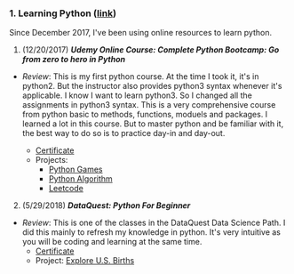 ### 1. Learning Python ([link](https://github.com/KarenJF/DataScience/tree/master/Learn_Python))
Since December 2017, I've been using online resources to learn python. 
1. (12/20/2017) **_Udemy Online Course: Complete Python Bootcamp: Go from zero to hero in Python_**
* _Review_: This is my first python course. At the time I took it, it's in python2. But the instructor also provides python3 syntax whenever it's applicable. I know I want to learn python3. So I changed all the assignments in python3 syntax. This is a very comprehensive course from python basic to methods, functions, moduels and packages. I learned a lot in this course. But to master python and be familiar with it, the best way to do so is to practice day-in and day-out. 

    - [Certificate](https://www.udemy.com/certificate/UC-5EIRXTI7/)
    - Projects: 
        - [Python Games](https://github.com/KarenJF/Python-Games)
        - [Python Algorithm](https://github.com/KarenJF/Python-Algorithm)
        - [Leetcode](https://github.com/KarenJF/Leetcode)
    
2. (5/29/2018) **_DataQuest: Python For Beginner_**
* _Review_: This is one of the classes in the DataQuest Data Science Path. I did this mainly to refresh my knowledge in python. It's very intuitive as you will be coding and learning at the same time. 
    - [Certificate](https://github.com/KarenJF/DataScience/blob/master/Learn_Python/Jiaqi_Fang_Python_Beginner_DataQuest.pdf)
    - Project: [Explore U.S. Births](https://github.com/KarenJF/DataScience/blob/master/Learn_Python/Explore_US_Births.ipynb)
